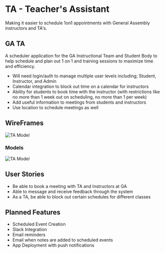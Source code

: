 # TA - Teacher's Assistant

Making it easier to schedule 1on1 appointments with General Assembly instructors and TA's.

## GA TA

A scheduler application for the GA Instructional Team and Student Body to help schedule and plan out 1 on 1 and training sessions to maximize time and efficiency.

* Will need login/auth to manage multiple user levels including; Student, Instructor, and Admin
* Calendar integration to block out time on a calendar for instructors
* Ability for students to book time with the instructor (with restrictions like no more than 1 week out on scheduling, no more than 1 per week)
* Add useful information to meetings from students and instructors
* Use location to schedule meetings as well


## WireFrames
![TA Model](https://github.com/jonjolivette/TA-Teaching-Assistant/blob/master/wireframe.jpg)

### Models
![TA Model](https://github.com/jonjolivette/TA-Teaching-Assistant/blob/master/models.png)

      

## User Stories

* Be able to book a meeting with TA and Instructors at GA
* Able to message and receive feedback through the system
* As a TA, be able to block out certain schedules for different classes

## Planned Features

* Scheduled Event Creation
* Slack Integration
* Email reminders
* Email when notes are added to scheduled events
* App Deployment with push notifications
